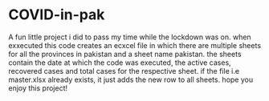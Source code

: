 # COVID-in-pak
A fun little project i did to pass my time while the lockdown was on.
when exxecuted this code creates an ecxcel file in which there are multiple sheets for all the provinces in pakistan and a sheet name pakistan.
the sheets contain the date at which the code was executed, the active cases, recovered cases and total cases for the respective sheet.
if the file i.e master.xlsx already exists, it just adds the new row to all sheets.
hope you enjoy this project!
